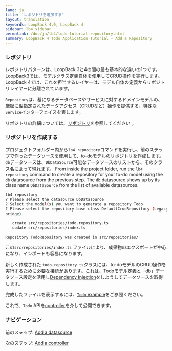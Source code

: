 ```yaml
---
lang: ja
title: 'レポジトリを追加する'
layout: translation
keywords: LoopBack 4.0, LoopBack 4
sidebar: lb4_sidebar
permalink: /doc/ja/lb4/todo-tutorial-repository.html
summary: LoopBack 4 Todo Application Tutorial - Add a Repository
---
```


### レポジトリ
レポジトリパターンは、LoopBack 3と4の間の最も基本的な違いの1つです。LoopBack3では、モデルクラス定義自体を使用してCRUD操作を実行します。LoopBack 4では、これを担当するレイヤーは、モデル自体の定義からリポジトリレイヤーに分離されています。

`Repository`は、基になるデータベースやサービスに対するドメインモデルの、厳密に型指定されたデータアクセス（CRUDなど）操作を提供する、特殊な`Service`インターフェイスを表します。

リポジトリの詳細については、[リポジトリ](../../Repositories.md)を参照してください 。

### リポジトリを作成する

プロジェクトフォルダー内から`lb4 repository`コマンドを実行し、前のステップで作ったデータソースを使用して、to-doモデルのリポジトリを作成します。`db`データソースは、`DbDataSource`可能なデータソースのリストから、そのクラス名によって現れます。
From inside the project folder, run the `lb4 repository` command to create a
repository for your to-do model using the `db` datasource from the previous
step. The `db` datasource shows up by its class name `DbDataSource` from the
list of available datasources.

```sh
lb4 repository
? Please select the datasource DbDatasource
? Select the model(s) you want to generate a repository Todo
? Please select the repository base class DefaultCrudRepository (Legacy juggler
bridge)

   create src/repositories/todo.repository.ts
   update src/repositories/index.ts

Repository TodoRepository was created in src/repositories/
```

この`src/repositories/index.ts` ファイルにより、成果物のエクスポートが中心になり、インポートも容易になります。

新しく作成された `todo.repository.ts`クラスには、to-doモデルのCRUD操作を実行するために必要な接続があります。これは、Todoモデル定義と「db」データソース設定を活用し[Dependency Injection](https://loopback.io/doc/en/lb4/Dependency-injection.html)をしようしてデータソースを取得します。

完成したファイルを表示するには、[`Todo` example](https://github.com/strongloop/loopback-next/blob/master/examples/todo/src/repositories/todo.repository.ts)をご参照ください。

これで、`Todo` APIを[controller](todo-tutorial-controller.md)を介して公開できます。

### ナビゲーション

前のステップ: [Add a datasource](todo-tutorial-datasource.md)

次のステップ: [Add a controller](todo-tutorial-controller.md)
